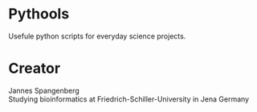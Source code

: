 # Pythools
Usefule python scripts for everyday science projects.

# Creator
Jannes Spangenberg<br>
Studying bioinformatics at Friedrich-Schiller-University in Jena Germany<br>